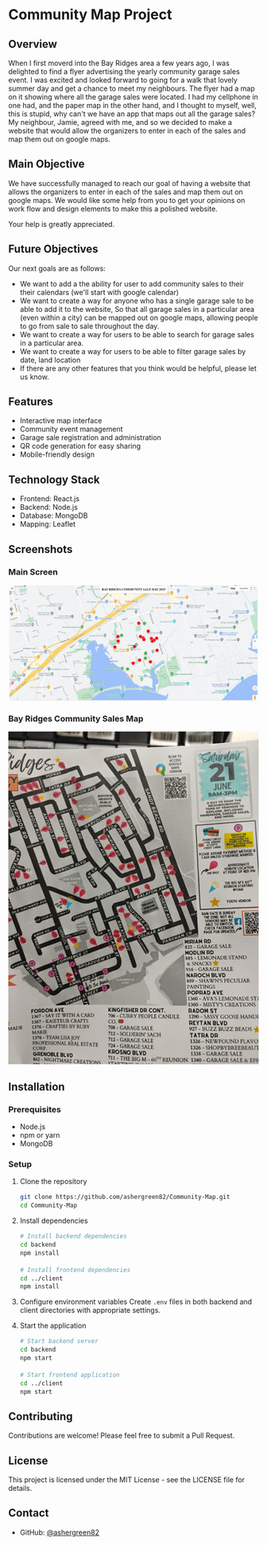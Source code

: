 # Community Map Project

## Overview
When I first moverd into the Bay Ridges area a few years ago, I was delighted to find a flyer advertising the yearly community garage sales event.  I was excited and looked forward to going for a walk that lovely summer day and get a chance to meet my neighbours. The flyer had a map on it showing where all the garage sales were located.  I had my cellphone in one had, and the paper map in the other hand, and I thought to myself, well, this is stupid, why can't we have an app that maps out all the garage sales?  My neighbour, Jamie, agreed with me, and so we decided to make a website that would allow the organizers to enter in each of the sales and map them out on google maps.

## Main Objective
We have successfully managed to reach our goal of having a website that allows the organizers to enter in each of the sales and map them out on google maps.  We would like some help from you to get your opinions on work flow and design elements to make this a polished website.

Your help is greatly appreciated.

## Future Objectives
Our next goals are as follows:
- We want to add a the ability for user to add community sales to their their calendars (we'll start with google calendar)
- We want to create a way for anyone who has a single garage sale to be able to add it to the website, So that all garage sales in a particular area (even within a city) can be mapped out on google maps, allowing people to go from sale to sale throughout the day.
- We want to create a way for users to be able to search for garage sales in a particular area.
- We want to create a way for users to be able to filter garage sales by date, land location
- If there are any other features that you think would be helpful, please let us know.

## Features
- Interactive map interface
- Community event management
- Garage sale registration and administration
- QR code generation for easy sharing
- Mobile-friendly design

## Technology Stack
- Frontend: React.js
- Backend: Node.js
- Database: MongoDB
- Mapping: Leaflet

## Screenshots

### Main Screen
![Main Screen](Screenshots/Screenshot%202025-05-12%20105204%20main%20screen.png)

### Bay Ridges Community Sales Map
![Bay Ridges Community Sales Map](Screenshots/Bay%20Ridges%20Community%20Sales%20Map%202025%20Final.jpg)

## Installation

### Prerequisites
- Node.js
- npm or yarn
- MongoDB

### Setup
1. Clone the repository
   ```bash
   git clone https://github.com/ashergreen82/Community-Map.git
   cd Community-Map
   ```

2. Install dependencies
   ```bash
   # Install backend dependencies
   cd backend
   npm install

   # Install frontend dependencies
   cd ../client
   npm install
   ```

3. Configure environment variables
   Create `.env` files in both backend and client directories with appropriate settings.

4. Start the application
   ```bash
   # Start backend server
   cd backend
   npm start

   # Start frontend application
   cd ../client
   npm start
   ```

## Contributing
Contributions are welcome! Please feel free to submit a Pull Request.

## License
This project is licensed under the MIT License - see the LICENSE file for details.

## Contact
- GitHub: [@ashergreen82](https://github.com/ashergreen82)
